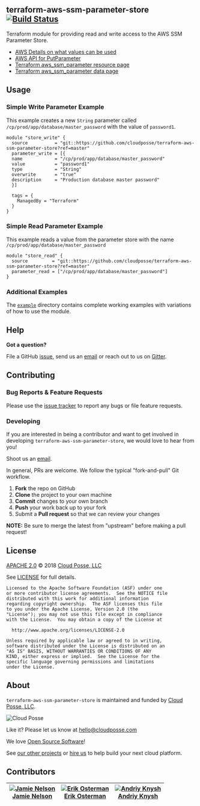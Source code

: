 ## terraform-aws-ssm-parameter-store [![Build Status](https://travis-ci.org/cloudposse/terraform-aws-ssm-parameter-store.svg?branch=master)](https://travis-ci.org/cloudposse/terraform-aws-ssm-parameter-store)

Terraform module for providing read and write access to the AWS SSM Parameter Store.

* [AWS Details on what values can be used](https://docs.aws.amazon.com/systems-manager/latest/userguide/sysman-paramstore-su-create.html)
* [AWS API for PutParameter](https://docs.aws.amazon.com/systems-manager/latest/APIReference/API_PutParameter.html)
* [Terraform aws_ssm_parameter resource page](https://www.terraform.io/docs/providers/aws/r/ssm_parameter.html)
* [Terraform aws_ssm_parameter data page](https://www.terraform.io/docs/providers/aws/d/ssm_parameter.html)


## Usage

### Simple Write Parameter Example

This example creates a new `String` parameter called `/cp/prod/app/database/master_password` with the value of `password1`.

```hcl
module "store_write" {
  source          = "git::https://github.com/cloudposse/terraform-aws-ssm-parameter-store?ref=master"
  parameter_write = [{
  name            = "/cp/prod/app/database/master_password"
  value           = "password1"
  type            = "String"
  overwrite       = "true"
  description     = "Production database master password"
  }]

  tags = {
  	ManagedBy = "Terraform"
  }
}
```

### Simple Read Parameter Example

This example reads a value from the parameter store with the name `/cp/prod/app/database/master_password`

```hcl
module "store_read" {
  source         = "git::https://github.com/cloudposse/terraform-aws-ssm-parameter-store?ref=master"
  parameter_read = ["/cp/prod/app/database/master_password"]
}
```

### Additional Examples

The [`example`](./example) directory contains complete working examples with variations of how to use the module.


## Help

**Got a question?**

File a GitHub [issue](https://github.com/cloudposse/terraform-aws-ssm-parameter-store/issues), send us an [email](mailto:hello@cloudposse.com) or reach out to us on [Gitter](https://gitter.im/cloudposse/).


## Contributing

### Bug Reports & Feature Requests

Please use the [issue tracker](https://github.com/cloudposse/terraform-aws-ssm-parameter-store/issues) to report any bugs or file feature requests.

### Developing

If you are interested in being a contributor and want to get involved in developing `terraform-aws-ssm-parameter-store`, we would love to hear from you! 

Shoot us an [email](mailto:hello@cloudposse.com).

In general, PRs are welcome. We follow the typical "fork-and-pull" Git workflow.

 1. **Fork** the repo on GitHub
 2. **Clone** the project to your own machine
 3. **Commit** changes to your own branch
 4. **Push** your work back up to your fork
 5. Submit a **Pull request** so that we can review your changes

**NOTE:** Be sure to merge the latest from "upstream" before making a pull request!


## License

[APACHE 2.0](LICENSE) © 2018 [Cloud Posse, LLC](https://cloudposse.com)

See [LICENSE](LICENSE) for full details.

    Licensed to the Apache Software Foundation (ASF) under one
    or more contributor license agreements.  See the NOTICE file
    distributed with this work for additional information
    regarding copyright ownership.  The ASF licenses this file
    to you under the Apache License, Version 2.0 (the
    "License"); you may not use this file except in compliance
    with the License.  You may obtain a copy of the License at

      http://www.apache.org/licenses/LICENSE-2.0

    Unless required by applicable law or agreed to in writing,
    software distributed under the License is distributed on an
    "AS IS" BASIS, WITHOUT WARRANTIES OR CONDITIONS OF ANY
    KIND, either express or implied.  See the License for the
    specific language governing permissions and limitations
    under the License.


## About

`terraform-aws-ssm-parameter-store` is maintained and funded by [Cloud Posse, LLC][website].

![Cloud Posse](https://cloudposse.com/logo-300x69.png)

Like it? Please let us know at <hello@cloudposse.com>

We love [Open Source Software](https://github.com/cloudposse/)!

See [our other projects][community]
or [hire us][hire] to help build your next cloud platform.

  [website]: https://cloudposse.com/
  [community]: https://github.com/cloudposse/
  [hire]: https://cloudposse.com/contact/


## Contributors

|[![Jamie Nelson][bitflight_img]][bitflight_web]<br/>[Jamie Nelson][bitflight_web] |[![Erik Osterman][erik_img]][erik_web]<br/>[Erik Osterman][erik_web] |[![Andriy Knysh][andriy_img]][andriy_web]<br/>[Andriy Knysh][andriy_web]  |
|---|---|---|

[bitflight_img]: https://avatars0.githubusercontent.com/u/25075504?s=144&u=ac7e53bda3706cb9d51907808574b6d342703b3e&v=4
[bitflight_web]: https://github.com/Jamie-BitFlight

[andriy_img]: https://avatars0.githubusercontent.com/u/7356997?v=4&u=ed9ce1c9151d552d985bdf5546772e14ef7ab617&s=144
[andriy_web]: https://github.com/aknysh/

[erik_img]: http://s.gravatar.com/avatar/88c480d4f73b813904e00a5695a454cb?s=144
[erik_web]: https://github.com/osterman/


